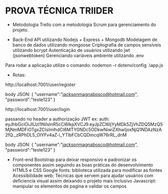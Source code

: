 PROVA TÉCNICA TRIIDER
===============================================

- Metodologia
Trello com a metodologia Scrum para gerenciamento do projeto.

- Back-End
API utilizando Nodejs + Express + Mongodb
Modelagem de banco de dados utilizando mongoose
Criptografia de campos sensíveis utilizando bcrypt
Autenticação de usuários utilizando jwt (jsonwebtoken)
Gerenciando variáveis ambiente utilizando .env

Para rodar a aplicação utilize o comando: nodemon -r dotenv/config .\app.js

- Rotas:

http://localhost:7001/user/register

body JSON: {
	"username":"jacksonmagnabosco@hotmail.com",
	"password":"teste123"
}

http://localhost:7001/user/login

passando no header a authorização JWT
ex: auth: eyJhbGciOiJIUzI1NiIsInR5cCI6IkpXVCJ9.eyJpZCI6IjYyMDk5ZjVhZDQ5MzQ5MjNmMDFiOTgxZCIsImlhdCI6MTY0NDc5ODkwNiwiZXhwIjoxNjQ1NDAzNzA2fQ._zRPhDL5_OlYFv4aZ-i_YTlbFCbCQDmcqW76rRL_dnM

body JSON: {
	"username":"jacksonmagnabosco@hotmail.com",
	"password":"teste123"
}

- Front-end
Bootstrap para deixar responsivo e padronizar os componentes assim seguindo as boas práticas do desenvolvimento HTML5 e CSS
Google fonts: biblioteca utilizada para modificar as fontes
Acessibilidade web: Técnicas que servem para ajudar usuários com deficiencia visual assim deixando o projeto mais inclusivo
Javascript: manipular os elementos de pagina e validar os campos